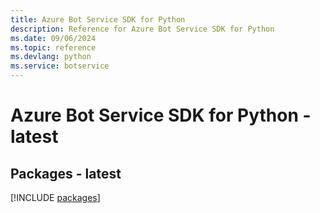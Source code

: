 ```yaml
---
title: Azure Bot Service SDK for Python
description: Reference for Azure Bot Service SDK for Python
ms.date: 09/06/2024
ms.topic: reference
ms.devlang: python
ms.service: botservice
---
```

# Azure Bot Service SDK for Python - latest
## Packages - latest
[!INCLUDE [packages](bot-service-index.md)]